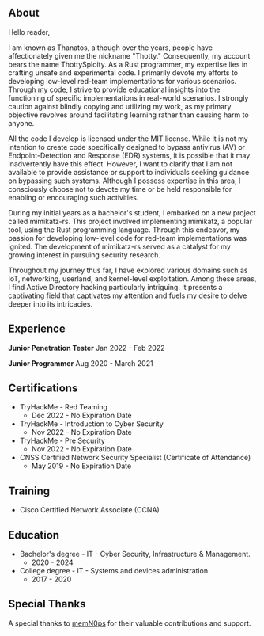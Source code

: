 ## About

Hello reader,

I am known as Thanatos, although over the years, people have affectionately given me the nickname "Thotty." Consequently, my account bears the name ThottySploity. As a Rust programmer, my expertise lies in crafting unsafe and experimental code. I primarily devote my efforts to developing low-level red-team implementations for various scenarios. Through my code, I strive to provide educational insights into the functioning of specific implementations in real-world scenarios. I strongly caution against blindly copying and utilizing my work, as my primary objective revolves around facilitating learning rather than causing harm to anyone.

All the code I develop is licensed under the MIT license. While it is not my intention to create code specifically designed to bypass antivirus (AV) or Endpoint-Detection and Response (EDR) systems, it is possible that it may inadvertently have this effect. However, I want to clarify that I am not available to provide assistance or support to individuals seeking guidance on bypassing such systems. Although I possess expertise in this area, I consciously choose not to devote my time or be held responsible for enabling or encouraging such activities.

During my initial years as a bachelor's student, I embarked on a new project called mimikatz-rs. This project involved implementing mimikatz, a popular tool, using the Rust programming language. Through this endeavor, my passion for developing low-level code for red-team implementations was ignited. The development of mimikatz-rs served as a catalyst for my growing interest in pursuing security research.

Throughout my journey thus far, I have explored various domains such as IoT, networking, userland, and kernel-level exploitation. Among these areas, I find Active Directory hacking particularly intriguing. It presents a captivating field that captivates my attention and fuels my desire to delve deeper into its intricacies.

## Experience

**Junior Penetration Tester**
Jan 2022 - Feb 2022

**Junior Programmer**
Aug 2020 - March 2021

## Certifications

- TryHackMe - Red Teaming
  - Dec 2022 - No Expiration Date
- TryHackMe - Introduction to Cyber Security
  - Nov 2022 - No Expiration Date
- TryHackMe - Pre Security
  - Nov 2022 - No Expiration Date
- CNSS Certified Network Security Specialist (Certificate of Attendance)
  - May 2019 - No Expiration Date

## Training

- Cisco Certified Network Associate (CCNA)

## Education

- Bachelor's degree - IT - Cyber Security, Infrastructure & Management.
  - 2020 - 2024
- College degree - IT - Systems and devices administration
  - 2017 - 2020

## Special Thanks

A special thanks to [memN0ps](https://github.com/memN0ps) for their valuable contributions and support.
